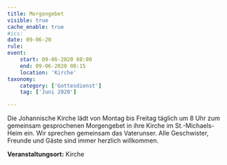 ```yaml
---
title: Morgengebet
visible: true
cache_enable: true
#ics: 
date: 09-06-20
rule: 
event:
	start: 09-06-2020 08:00
	end: 09-06-2020 08:15
	location: 'Kirche'
taxonomy:
	category: ['Gottesdienst']
	tag: ['Juni 2020']

---
```

Die Johannische Kirche lädt von Montag bis Freitag täglich um 8 Uhr zum gemeinsam gesprochenen Morgengebet in ihre Kirche im St.-Michaels-Heim ein. Wir sprechen gemeinsam das Vaterunser. Alle Geschwister, Freunde und Gäste sind immer herzlich willkommen.



**Veranstaltungsort:** Kirche

